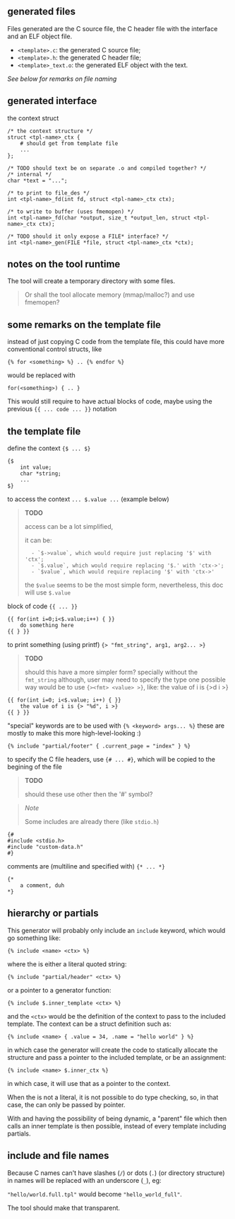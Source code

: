 
## generated files

Files generated are the C source file, the C header file with the interface
and an ELF object file.

- `<template>.c`: the generated C source file;
- `<template>.h`: the generated C header file;
- `<template>_text.o`: the generated ELF object with the text.

_See below for remarks on file naming_

## generated interface

the context struct

```
/* the context structure */
struct <tpl-name>_ctx {
	# should get from template file
	...
};

/* TODO should text be on separate .o and compiled together? */
/* internal */
char *text = "...";

/* to print to file_des */
int <tpl-name>_fd(int fd, struct <tpl-name>_ctx ctx);

/* to write to buffer (uses fmemopen) */
int <tpl-name>_fd(char *output, size_t *output_len, struct <tpl-name>_ctx ctx);

/* TODO should it only expose a FILE* interface? */
int <tpl-name>_gen(FILE *file, struct <tpl-name>_ctx *ctx);
```

## notes on the tool runtime

The tool will create a temporary directory with some files.

> Or shall the tool allocate memory (mmap/malloc?) and use fmemopen?

## some remarks on the template file

instead of just copying C code from the template file, this could have more
conventional control structs, like

`{% for <something> %} .. {% endfor %}`

would be replaced with

`for(<something>) { .. }`

This would still require to have actual blocks of code, maybe using the previous
`{{ ... code ... }}` notation

## the template file

define the context `{$ ... $}`
```
{$
	int value;
	char *string;
	...
$}
```

to access the context `... $.value ...` (example below)
> **TODO**
>
>	access can be a lot simplified,
>
>	it can be:
>
>		- `$->value`, which would require just replacing '$' with 'ctx';
>		- `$.value`, which would require replacing '$.' with 'ctx->';
>		- `$value`, which would require replacing '$' with 'ctx->'
>
>	the `$value` seems to be the most simple form, nevertheless,
>	this doc will use `$.value`


block of code `{{ ... }}`
```
{{ for(int i=0;i<$.value;i++) { }}
	do something here
{{ } }}
```

to print something (using printf) `{> "fmt_string", arg1, arg2... >}`

> **TODO**
>
>	should this have a more simpler form? specially without the `fmt_string`
>	although, user may need to specify the type
>	one possible way would be to use `{><fmt> <value> >}`, like:
>	the value of i is {>d i >}

```
{{ for(int i=0; i<$.value; i++) { }}
	the value of i is {> "%d", i >}
{{ } }}
```

"special" keywords are to be used with `{% <keyword> args... %}`
these are mostly to make this more high-level-looking :)

`{% include "partial/footer" { .current_page = "index" } %}`

to specify the C file headers, use `{# ... #}`, which will be copied to the
begining of the file

> **TODO**
>
>	should these use other then the '#' symbol?

> _Note_
>
> Some includes are already there (like `stdio.h`)
```
{#
#include <stdio.h>
#include "custom-data.h"
#}
```

comments are (multiline and specified with) `{* ... *}`
```
{*
	a comment, duh
*}
```

## hierarchy or partials

This generator will probably only include an `include` keyword, which
would go something like:

`{% include <name> <ctx> %}`

where the <name> is either a literal quoted string:

`{% include "partial/header" <ctx> %}`

or a pointer to a generator function:

`{% include $.inner_template <ctx> %}`

and the `<ctx>` would be the definition of the context to pass to the included
template. The context can be a struct definition such as:

`{% include <name> { .value = 34, .name = "hello world" } %}`

in which case the generator will create the code to statically allocate the
structure and pass a pointer to the included template, or be an assignment:

`{% include <name> $.inner_ctx %}`

in which case, it will use that as a pointer to the context.

When the <name> is not a literal, it is not possible to do type checking, so, in
that case, the <ctx> can only be passed by pointer.

With <name> and <ctx> having the possibility of being dynamic, a "parent" file
which then calls an inner template is then possible, instead of every template
including partials.

## include and file names

Because C names can't have slashes (`/`) or dots (`.`) (or directory structure) in names
will be replaced with an underscore (`_`), eg:

`"hello/world.full.tpl"` would become `"hello_world_full"`.

The tool should make that transparent.
